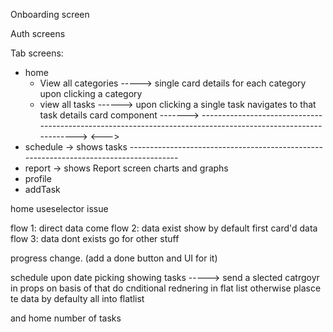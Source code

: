 Onboarding screen

Auth screens

Tab screens:

- home
  - View all categories -----> single card details for each category upon clicking a category
  - view all tasks ------> upon clicking a single task navigates to that task details card component ------->
    ------------------------------------------------------------------------------------------------------------->
    <--->
- schedule -> shows tasks --------------------------------------------------------------------------------------
- report -> shows Report screen charts and graphs
- profile
- addTask

home useselector issue

flow 1: direct data come
flow 2: data exist show by default first card'd data
flow 3: data dont exists go for other stuff

progress change. (add a done button and UI for it)

schedule upon date picking showing tasks -----> send a slected catrgoyr in props on basis of that do cnditional rednering in flat list otherwise plasce te data by defaulty all into flatlist

and home number of tasks

